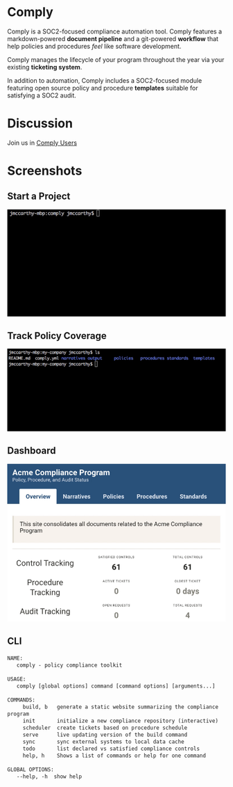 # Comply

Comply is a SOC2-focused compliance automation tool. Comply features a markdown-powered **document pipeline** and a git-powered **workflow** that help policies and procedures _feel_ like software development.

Comply manages the lifecycle of your program throughout the year via your existing **ticketing system**.

In addition to automation, Comply includes a SOC2-focused module featuring open source policy and procedure **templates** suitable for satisfying a SOC2 audit.

# Discussion

Join us in [Comply Users](https://join.slack.com/t/comply-users/shared_invite/enQtMzU3MTk5MDkxNDU4LTMwYzZkMjA4YjQ2YTM5Zjc0NTAyYWY5MDBlOGMwMzRmZTk5YzBlOTRiMTVlNGRlZjY1MTY1NDE0MjY5ZjYwNWU)

# Screenshots

## Start a Project
![screencast 1](sc-1.gif)

## Track Policy Coverage
![screencast 3](sc-2.gif)

## Dashboard
![screencast 2](sc-3.gif)

## CLI

```
NAME:
   comply - policy compliance toolkit

USAGE:
   comply [global options] command [command options] [arguments...]

COMMANDS:
     build, b   generate a static website summarizing the compliance program
     init       initialize a new compliance repository (interactive)
     scheduler  create tickets based on procedure schedule
     serve      live updating version of the build command
     sync       sync external systems to local data cache
     todo       list declared vs satisfied compliance controls
     help, h    Shows a list of commands or help for one command

GLOBAL OPTIONS:
   --help, -h  show help
```